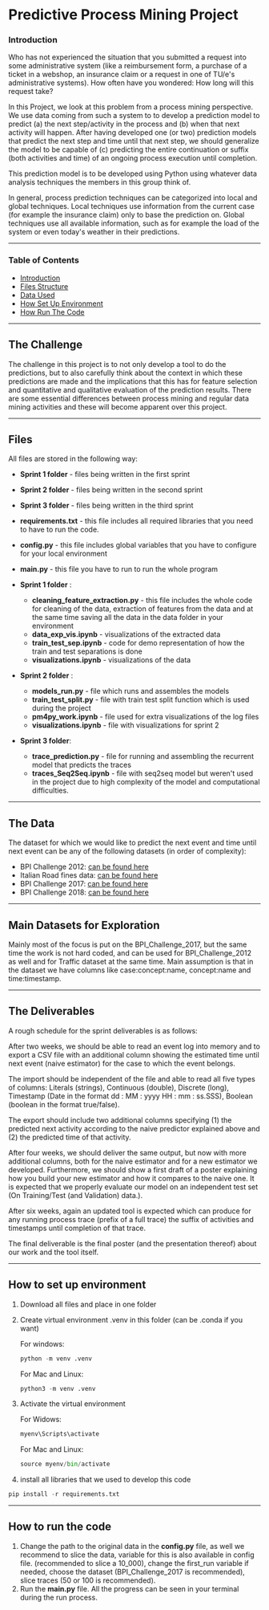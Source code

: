 # Predictive Process Mining Project 
### Introduction

Who has not experienced the situation that you submitted a request into some administrative system (like a reimbursement form, a purchase of a ticket in a webshop, an insurance claim or a request in one of TU/e's administrative systems). How often have you wondered: How long will this request take? 

In this Project, we look at this problem from a process mining perspective. We use data coming from such a system to to develop a prediction model to predict (a) the next step/activity in the process and (b) when that next activity will happen. After having developed one (or two) prediction models that predict the next step and time until that next step, we should generalize the model to be capable of (c) predicting the entire continuation or suffix (both activities and time) of an ongoing process execution until completion.

This prediction model is to be developed using Python using whatever data analysis techniques the members in this group think of.

In general, process prediction techniques can be categorized into local and global techniques. Local techniques use information from the current case (for example the insurance claim) only to base the prediction on. Global techniques use all available information, such as for example the load of the system or even today's weather in their predictions. 

___
### Table of Contents

- [Introduction](#introduction)
- [Files Structure](#Files)
- [Data Used](#The-Data)
- [How Set Up Environment](#How-to-set-up-environment)
- [How Run The Code](#How-to-run-the-code)
___
## The Challenge 

The challenge in this project is to not only develop a tool to do the predictions, but to also carefully think about the context in which these predictions are made and the implications that this has for feature selection and quantitative and qualitative evaluation of the prediction results. There are some essential differences between process mining and regular data mining activities and these will become apparent over this project.
___

## Files

All files are stored in the following way:
- **Sprint 1 folder** - files being written in the first sprint
- **Sprint 2 folder** - files being written in the second sprint
- **Sprint 3 folder** - files being written in the third sprint

- **requirements.txt** - this file includes all required libraries that you need to have to run the code.
- **config.py** - this file includes global variables that you have to configure for your local environment
- **main.py** - this file you have to run to run the whole program

- **Sprint 1 folder** :
   - **cleaning_feature_extraction.py** - this file includes the whole code for cleaning of the data, extraction of features from the data and at the same time saving all the data in the data folder in your environment
   - **data_exp_vis.ipynb** - visualizations of the extracted data
   - **train_test_sep.ipynb** - code for demo representation of how the train and test separations is done 
   - **visualizations.ipynb** - visualizations of the data

- **Sprint 2 folder** :
   - **models_run.py** - file which runs and assembles the models 
   - **train_test_split.py** - file with train test split function which is used during the project
   - **pm4py_work.ipynb** - file used for extra visualizations of the log files
   - **visualizations.ipynb** - file with visualizations for sprint 2

- **Sprint 3 folder**:
   - **trace_prediction.py** - file for running and assembling the recurrent model that predicts the traces
   - **traces_Seq2Seq.ipynb** - file with seq2seq model but weren't used in the project due to high complexity of the model and computational difficulties.
___
## The Data

The dataset for which we would like to predict the next event and time until next event can be any of the following datasets (in order of complexity):

- BPI Challenge 2012: [can be found here](https://doi.org/10.4121/uuid:3926db30-f712-4394-aebc-75976070e91f)
- Italian Road fines data: [can be found here](https://doi.org/10.4121/uuid:270fd440-1057-4fb9-89a9-b699b47990f5)
- BPI Challenge 2017: [can be found here](https://doi.org/10.4121/uuid:5f3067df-f10b-45da-b98b-86ae4c7a310b)
- BPI Challenge 2018: [can be found here](https://doi.org/10.4121/uuid:3301445f-95e8-4ff0-98a4-901f1f204972)


___
## Main Datasets for Exploration
   Mainly most of the focus is put on the BPI_Challenge_2017, but the same time the work is not hard coded, and can be used for BPI_Challenge_2012 as well and for Traffic dataset at the same time. 
   Main assumption is that in the dataset we have columns like case:concept:name, concept:name and time:timestamp.

___
## The Deliverables  

A rough schedule for the sprint deliverables is as follows:

After two weeks, we should be able to read an event log into memory and to export a CSV file with an additional column showing the estimated time until next event (naive estimator) for the case to which the event belongs.

The import should be independent of the file and able to read all five types of columns: Literals (strings), Continuous (double), Discrete (long), Timestamp (Date in the format dd : MM : yyyy HH : mm : ss.SSS), Boolean (boolean in the format true/false). 

The export should include two additional columns specifying (1) the predicted next activity according to the naive predictor explained above and (2) the predicted time of that activity.

After four weeks, we should deliver the same output, but now with more additional columns, both for the naive estimator and for a new estimator we developed. Furthermore, we should show a first draft of a poster explaining how you build your new estimator and how it compares to the naive one. It is expected that we properly evaluate our model on an independent test set (On Training/Test (and Validation) data.).

After six weeks, again an updated tool is expected which can produce for any running process trace (prefix of a full trace) the suffix of activities and timestamps until completion of that trace. 

The final deliverable is the final poster (and the presentation thereof) about our work and the tool itself.

___
## How to set up environment

1. Download all files and place in one folder
2. Create virtual environment .venv in this folder (can be .conda if you want)
   
   For windows:
   ```python
   python -m venv .venv
   ```
   For Mac and Linux:
   ```python
   python3 -m venv .venv
   ```
3. Activate the virtual environment
   
   For Widows:
   ```python
   myenv\Scripts\activate
   ```
   For Mac and Linux:
   ```python
   source myenv/bin/activate
   ```
4. install all libraries that we used to develop this code
  ```python
  pip install -r requirements.txt
  ```
___
## How to run the code
1. Change the path to the original data in the **config.py** file, as well we recommend to slice the data, variable for this is also available in config file. (recommended to slice a 10_000), change the first_run variable if needed, choose the dataset (BPI_Challenge_2017 is recommended), slice traces (50 or 100 is recommended).
2. Run the **main.py** file. All the progress can be seen in your terminal during the run process.
